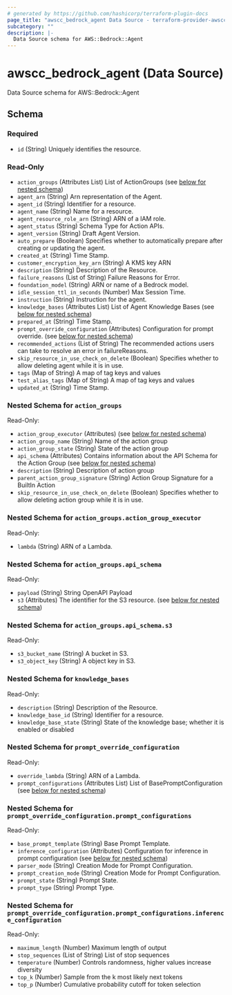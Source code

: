 ```yaml
---
# generated by https://github.com/hashicorp/terraform-plugin-docs
page_title: "awscc_bedrock_agent Data Source - terraform-provider-awscc"
subcategory: ""
description: |-
  Data Source schema for AWS::Bedrock::Agent
---
```


# awscc_bedrock_agent (Data Source)

Data Source schema for AWS::Bedrock::Agent



<!-- schema generated by tfplugindocs -->
## Schema

### Required

- `id` (String) Uniquely identifies the resource.

### Read-Only

- `action_groups` (Attributes List) List of ActionGroups (see [below for nested schema](#nestedatt--action_groups))
- `agent_arn` (String) Arn representation of the Agent.
- `agent_id` (String) Identifier for a resource.
- `agent_name` (String) Name for a resource.
- `agent_resource_role_arn` (String) ARN of a IAM role.
- `agent_status` (String) Schema Type for Action APIs.
- `agent_version` (String) Draft Agent Version.
- `auto_prepare` (Boolean) Specifies whether to automatically prepare after creating or updating the agent.
- `created_at` (String) Time Stamp.
- `customer_encryption_key_arn` (String) A KMS key ARN
- `description` (String) Description of the Resource.
- `failure_reasons` (List of String) Failure Reasons for Error.
- `foundation_model` (String) ARN or name of a Bedrock model.
- `idle_session_ttl_in_seconds` (Number) Max Session Time.
- `instruction` (String) Instruction for the agent.
- `knowledge_bases` (Attributes List) List of Agent Knowledge Bases (see [below for nested schema](#nestedatt--knowledge_bases))
- `prepared_at` (String) Time Stamp.
- `prompt_override_configuration` (Attributes) Configuration for prompt override. (see [below for nested schema](#nestedatt--prompt_override_configuration))
- `recommended_actions` (List of String) The recommended actions users can take to resolve an error in failureReasons.
- `skip_resource_in_use_check_on_delete` (Boolean) Specifies whether to allow deleting agent while it is in use.
- `tags` (Map of String) A map of tag keys and values
- `test_alias_tags` (Map of String) A map of tag keys and values
- `updated_at` (String) Time Stamp.

<a id="nestedatt--action_groups"></a>
### Nested Schema for `action_groups`

Read-Only:

- `action_group_executor` (Attributes) (see [below for nested schema](#nestedatt--action_groups--action_group_executor))
- `action_group_name` (String) Name of the action group
- `action_group_state` (String) State of the action group
- `api_schema` (Attributes) Contains information about the API Schema for the Action Group (see [below for nested schema](#nestedatt--action_groups--api_schema))
- `description` (String) Description of action group
- `parent_action_group_signature` (String) Action Group Signature for a BuiltIn Action
- `skip_resource_in_use_check_on_delete` (Boolean) Specifies whether to allow deleting action group while it is in use.

<a id="nestedatt--action_groups--action_group_executor"></a>
### Nested Schema for `action_groups.action_group_executor`

Read-Only:

- `lambda` (String) ARN of a Lambda.


<a id="nestedatt--action_groups--api_schema"></a>
### Nested Schema for `action_groups.api_schema`

Read-Only:

- `payload` (String) String OpenAPI Payload
- `s3` (Attributes) The identifier for the S3 resource. (see [below for nested schema](#nestedatt--action_groups--api_schema--s3))

<a id="nestedatt--action_groups--api_schema--s3"></a>
### Nested Schema for `action_groups.api_schema.s3`

Read-Only:

- `s3_bucket_name` (String) A bucket in S3.
- `s3_object_key` (String) A object key in S3.




<a id="nestedatt--knowledge_bases"></a>
### Nested Schema for `knowledge_bases`

Read-Only:

- `description` (String) Description of the Resource.
- `knowledge_base_id` (String) Identifier for a resource.
- `knowledge_base_state` (String) State of the knowledge base; whether it is enabled or disabled


<a id="nestedatt--prompt_override_configuration"></a>
### Nested Schema for `prompt_override_configuration`

Read-Only:

- `override_lambda` (String) ARN of a Lambda.
- `prompt_configurations` (Attributes List) List of BasePromptConfiguration (see [below for nested schema](#nestedatt--prompt_override_configuration--prompt_configurations))

<a id="nestedatt--prompt_override_configuration--prompt_configurations"></a>
### Nested Schema for `prompt_override_configuration.prompt_configurations`

Read-Only:

- `base_prompt_template` (String) Base Prompt Template.
- `inference_configuration` (Attributes) Configuration for inference in prompt configuration (see [below for nested schema](#nestedatt--prompt_override_configuration--prompt_configurations--inference_configuration))
- `parser_mode` (String) Creation Mode for Prompt Configuration.
- `prompt_creation_mode` (String) Creation Mode for Prompt Configuration.
- `prompt_state` (String) Prompt State.
- `prompt_type` (String) Prompt Type.

<a id="nestedatt--prompt_override_configuration--prompt_configurations--inference_configuration"></a>
### Nested Schema for `prompt_override_configuration.prompt_configurations.inference_configuration`

Read-Only:

- `maximum_length` (Number) Maximum length of output
- `stop_sequences` (List of String) List of stop sequences
- `temperature` (Number) Controls randomness, higher values increase diversity
- `top_k` (Number) Sample from the k most likely next tokens
- `top_p` (Number) Cumulative probability cutoff for token selection
